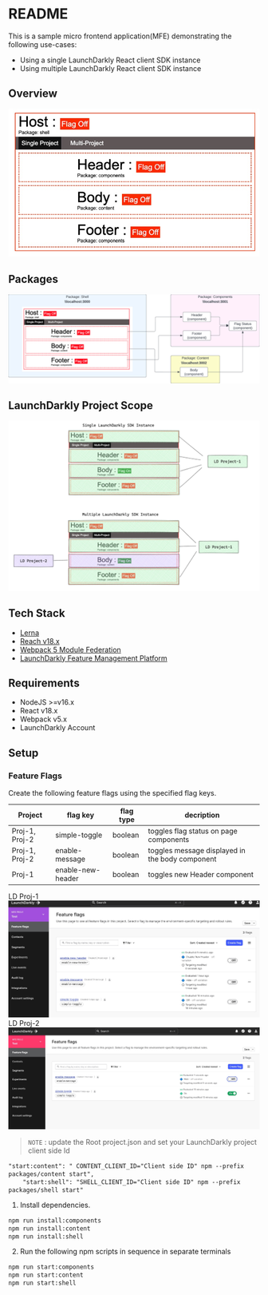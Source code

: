 # README
This is a sample micro frontend application(MFE) demonstrating the following use-cases:
* Using a single LaunchDarkly React client SDK instance
* Using multiple LaunchDarkly React client SDK instance

## Overview
![](./img/overview.jpg)

## Packages
![](./img/packages.jpg)

## LaunchDarkly Project Scope
![](./img/ld-projects.jpg)

## Tech Stack
* [Lerna](https://www.npmjs.com/package/lerna)
* [Reach v18.x](https://react.dev/blog/2022/03/29/react-v18)
* [Webpack 5 Module Federation](https://module-federation.github.io/)
* [LaunchDarkly Feature Management Platform](https://launchdarkly.com/)

## Requirements
* NodeJS  >=v16.x
* React v18.x
* Webpack v5.x
* LaunchDarkly Account


## Setup
### Feature Flags
Create the following feature flags using the specified flag keys.

| Project | flag key | flag type | decription|
|---|---|---|---|
|Proj-1, Proj-2|simple-toggle| boolean|toggles flag status on page components|
|Proj-1, Proj-2|enable-message| boolean|toggles message displayed in the body component|
|Proj-1|enable-new-header| boolean|toggles new Header component|

LD Proj-1
![Proj1](img/ldFlagDashboard1.jpg)
LD Proj-2
![Proj2](img/ldFlagDashboard2.jpg)


>`NOTE` : update the Root project.json and set your LaunchDarkly project client side Id
```
"start:content": " CONTENT_CLIENT_ID="Client side ID" npm --prefix packages/content start",
    "start:shell": "SHELL_CLIENT_ID="Client side ID" npm --prefix packages/shell start"
```

1. Install dependencies.

```
npm run install:components
npm run install:content
npm run install:shell
```

2. Run the following npm scripts in sequence in separate terminals
   
 
```
npm run start:components
npm run start:content
npm run start:shell
```


